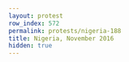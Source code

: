 ```yaml
---
layout: protest
row_index: 572
permalink: protests/nigeria-188
title: Nigeria, November 2016
hidden: true
---
```

